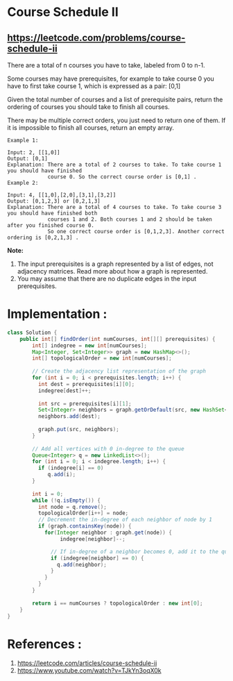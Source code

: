 # Course Schedule II
## https://leetcode.com/problems/course-schedule-ii

There are a total of n courses you have to take, labeled from 0 to n-1.

Some courses may have prerequisites, for example to take course 0 you have to first take course 1, which is expressed as a pair: [0,1]

Given the total number of courses and a list of prerequisite pairs, return the ordering of courses you should take to finish all courses.

There may be multiple correct orders, you just need to return one of them. If it is impossible to finish all courses, return an empty array.
```
Example 1:

Input: 2, [[1,0]] 
Output: [0,1]
Explanation: There are a total of 2 courses to take. To take course 1 you should have finished   
             course 0. So the correct course order is [0,1] .
Example 2:

Input: 4, [[1,0],[2,0],[3,1],[3,2]]
Output: [0,1,2,3] or [0,2,1,3]
Explanation: There are a total of 4 courses to take. To take course 3 you should have finished both     
             courses 1 and 2. Both courses 1 and 2 should be taken after you finished course 0. 
             So one correct course order is [0,1,2,3]. Another correct ordering is [0,2,1,3] .
```
**Note:**

1. The input prerequisites is a graph represented by a list of edges, not adjacency matrices. Read more about how a graph is represented.
2. You may assume that there are no duplicate edges in the input prerequisites.

# Implementation :
```java
class Solution {
    public int[] findOrder(int numCourses, int[][] prerequisites) {
        int[] indegree = new int[numCourses];
        Map<Integer, Set<Integer>> graph = new HashMap<>();
        int[] topologicalOrder = new int[numCourses];
        
        // Create the adjacency list representation of the graph
        for (int i = 0; i < prerequisites.length; i++) {
          int dest = prerequisites[i][0];
          indegree[dest]++;
            
          int src = prerequisites[i][1];
          Set<Integer> neighbors = graph.getOrDefault(src, new HashSet<Integer>());
          neighbors.add(dest);
            
          graph.put(src, neighbors);
        }
        
        // Add all vertices with 0 in-degree to the queue
        Queue<Integer> q = new LinkedList<>();
        for (int i = 0; i < indegree.length; i++) {
          if (indegree[i] == 0) 
             q.add(i);
        }
        
        int i = 0;
        while (!q.isEmpty()) {
          int node = q.remove();
          topologicalOrder[i++] = node;
          // Decrement the in-degree of each neighbor of node by 1
          if (graph.containsKey(node)) {
            for(Integer neighbor : graph.get(node)) {
                 indegree[neighbor]--;

              // If in-degree of a neighbor becomes 0, add it to the queue
              if (indegree[neighbor] == 0) {
                q.add(neighbor);
              }
            }
          }
        }
        
        return i == numCourses ? topologicalOrder : new int[0];
    }
}
```

# References :
1. https://leetcode.com/articles/course-schedule-ii
2. https://www.youtube.com/watch?v=TJkYn3oqX0k
